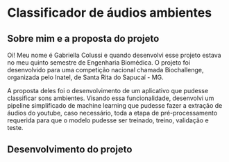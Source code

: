 # **Classificador de áudios ambientes**

## **Sobre mim e a proposta do projeto**
Oi! Meu nome é Gabriella Colussi e quando desenvolvi esse projeto estava no meu quinto semestre de Engenharia Biomédica.
O projeto foi desenvolvido para uma competição nacional chamada Biochallenge, organizada pelo Inatel, de Santa Rita do Sapucaí - MG.

A proposta deles foi o desenvolvimento de um aplicativo que pudesse classificar sons ambientes. Visando essa funcionalidade, desenvolvi um pipeline simplificado de machine learning que pudesse fazer a extração de áudios do youtube, caso necessário,
toda a etapa de pré-processamento requerida para que o modelo pudesse ser treinado, treino, validação e teste. 

## **Desenvolvimento do projeto**
